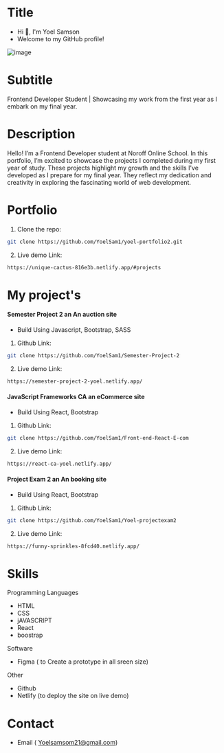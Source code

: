 # Title

- Hi 👋, I'm Yoel Samson
- Welcome to my GitHub profile!

![image](Assets/images/Portfolio2-webpage.png)


# Subtitle

Frontend Developer Student | Showcasing my work from the first year as I embark on my final year.

# Description

Hello! I’m a Frontend Developer student at Noroff Online School. In this portfolio, I’m excited to showcase the projects I completed during my first year of study. These projects highlight my growth and the skills I've developed as I prepare for my final year. They reflect my dedication and creativity in exploring the fascinating world of web development.

# Portfolio

1. Clone the repo:

```bash
git clone https://github.com/YoelSam1/yoel-portfolio2.git

```

2. Live demo Link:

```bash
https://unique-cactus-816e3b.netlify.app/#projects
```

# My project's

#### Semester Project 2 an An auction site 
  - Build Using Javascript, Bootstrap, SASS

1. Github Link:

```bash
git clone https://github.com/YoelSam1/Semester-Project-2

```

2. Live demo Link:

```bash
https://semester-project-2-yoel.netlify.app/
```

#### JavaScript Frameworks CA an eCommerce site 
  - Build Using React, Bootstrap

1. Github Link:

```bash
git clone https://github.com/YoelSam1/Front-end-React-E-com

```

2. Live demo Link:

```bash
https://react-ca-yoel.netlify.app/
```

#### Project Exam 2 an An booking site 
  - Build Using React, Bootstrap

1. Github Link:

```bash
git clone https://github.com/YoelSam1/Yoel-projectexam2

```

2. Live demo Link:

```bash
https://funny-sprinkles-8fcd40.netlify.app/
```


# Skills

Programming Languages

- HTML
- CSS
- jAVASCRIPT
- React
- boostrap

Software

- Figma ( to Create a prototype in all sreen size)

Other

- Github
- Netlify (to deploy the site on live demo)

# Contact

- Email ( Yoelsamsom21@gmail.com)